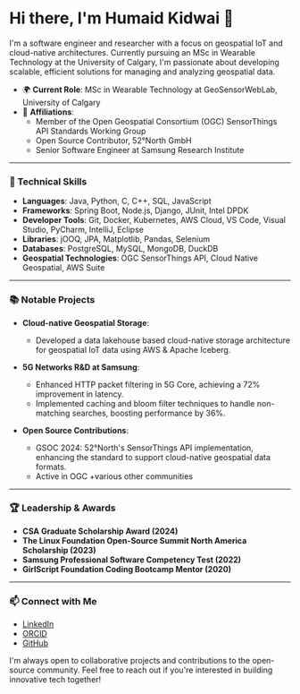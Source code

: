 # Hi there, I'm Humaid Kidwai 👋

I'm a software engineer and researcher with a focus on geospatial IoT and cloud-native architectures. Currently pursuing an MSc in Wearable Technology at the University of Calgary, I'm passionate about developing scalable, efficient solutions for managing and analyzing geospatial data.

- 🌍 **Current Role**: MSc in Wearable Technology at GeoSensorWebLab, University of Calgary
- 🏢 **Affiliations**:
  - Member of the Open Geospatial Consortium (OGC) SensorThings API Standards Working Group
  - Open Source Contributor, 52°North GmbH
  - Senior Software Engineer at Samsung Research Institute

---

### 🔧 Technical Skills

- **Languages**: Java, Python, C, C++, SQL, JavaScript
- **Frameworks**: Spring Boot, Node.js, Django, JUnit, Intel DPDK
- **Developer Tools**: Git, Docker, Kubernetes, AWS Cloud, VS Code, Visual Studio, PyCharm, IntelliJ, Eclipse
- **Libraries**: jOOQ, JPA, Matplotlib, Pandas, Selenium
- **Databases**: PostgreSQL, MySQL, MongoDB, DuckDB
- **Geospatial Technologies**: OGC SensorThings API, Cloud Native Geospatial, AWS Suite

---

### 📚 Notable Projects

- **Cloud-native Geospatial Storage**:
  - Developed a data lakehouse based cloud-native storage architecture for geospatial IoT data using AWS & Apache Iceberg.

- **5G Networks R&D at Samsung**:
  - Enhanced HTTP packet filtering in 5G Core, achieving a 72% improvement in latency.
  - Implemented caching and bloom filter techniques to handle non-matching searches, boosting performance by 36%.

- **Open Source Contributions**:
  - GSOC 2024: 52°North's SensorThings API implementation, enhancing the standard to support cloud-native geospatial data formats.
  - Active in OGC +various other communities

---

### 🏆 Leadership & Awards

- **CSA Graduate Scholarship Award (2024)**
- **The Linux Foundation Open-Source Summit North America Scholarship (2023)**
- **Samsung Professional Software Competency Test (2022)**
- **GirlScript Foundation Coding Bootcamp Mentor (2020)**

---

### 📫 Connect with Me

- [LinkedIn](https://linkedin.com/in/humaid-kidwai/)
- [ORCID](https://orcid.org/0000-0002-2667-5642)
- [GitHub](https://github.com/humaidkidwai)

I'm always open to collaborative projects and contributions to the open-source community. Feel free to reach out if you're interested in building innovative tech together!
